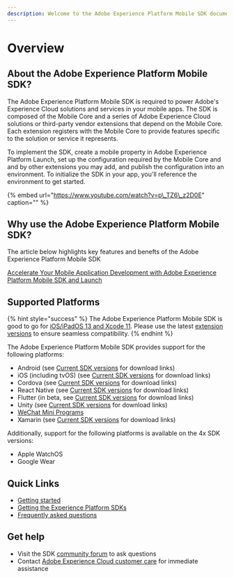 ```yaml
---
description: Welcome to the Adobe Experience Platform Mobile SDK documentation.
---
```


# Overview

## About the Adobe Experience Platform Mobile SDK?

The Adobe Experience Platform Mobile SDK is required to power Adobe's Experience Cloud solutions and services in your mobile apps. The SDK is composed of the Mobile Core and a series of Adobe Experience Cloud solutions or third-party vendor extensions that depend on the Mobile Core. Each extension registers with the Mobile Core to provide features specific to the solution or service it represents.

To implement the SDK, create a mobile property in Adobe Experience Platform Launch, set up the configuration required by the Mobile Core and and by other extensions you may add, and publish the configuration into an environment. To initialize the SDK in your app, you'll reference the environment to get started.

{% embed url="https://www.youtube.com/watch?v=p\_TZ6\_z2D0E" caption="" %}

## Why use the Adobe Experience Platform Mobile SDK?

The article below highlights key features and benefts of the Adobe Experience Platform Mobile SDK

[Accelerate Your Mobile Application Development with Adobe Experience Platform Mobile SDK and Launch](https://medium.com/adobetech/accelerate-your-mobile-application-development-with-adobe-experience-platform-mobile-sdk-and-launch-ed023536d611)

## Supported Platforms

{% hint style="success" %}
The Adobe Experience Platform Mobile SDK is good to go for [iOS/iPadOS 13 and Xcode 11](https://developer.apple.com/ios/). Please use the latest [extension versions](resources/upgrading-to-aep/current-sdk-versions.md) to ensure seamless compatibility.
{% endhint %}

The Adobe Experience Platform Mobile SDK provides support for the following platforms:

* Android \(see [Current SDK versions](resources/upgrading-to-aep/current-sdk-versions.md#android) for download links\)
* iOS \(including tvOS\) \(see [Current SDK versions](resources/upgrading-to-aep/current-sdk-versions.md#ios) for download links\)
* Cordova \(see [Current SDK versions](resources/upgrading-to-aep/current-sdk-versions.md#cordova) for download links\)
* React Native \(see [Current SDK versions](resources/upgrading-to-aep/current-sdk-versions.md#react-native) for download links\)
* Flutter \(in beta, see [Current SDK versions](resources/upgrading-to-aep/current-sdk-versions.md#flutter-beta) for download links\)
* Unity \(see [Current SDK versions](https://app.gitbook.com/@aep-sdks/s/docs/~/drafts/-M8rC9HxYsCE0-wA2XAl/resources/upgrading-to-aep/current-sdk-versions#unity) for download links\)
* [WeChat Mini Programs](resources/adobe-experience-platform-mini-programs-sdk/)
* Xamarin \(see [Current SDK versions](resources/upgrading-to-aep/current-sdk-versions.md#xamarin) for download links\)

Additionally, support for the following platforms is available on the 4x SDK versions:

* Apple WatchOS
* Google Wear

## Quick Links

* [Getting started](getting-started/create-a-mobile-property.md)
* [Getting the Experience Platform SDKs](getting-started/get-the-sdk.md)
* [Frequently asked questions](resources/frequently-asked-questions/)

## Get help

* Visit the SDK [community forum](https://forums.adobe.com/community/experience-cloud/platform/launch/sdk) to ask questions
* Contact [Adobe Experience Cloud customer care](https://helpx.adobe.com/contact/enterprise-support.ec.html) for immediate assistance

